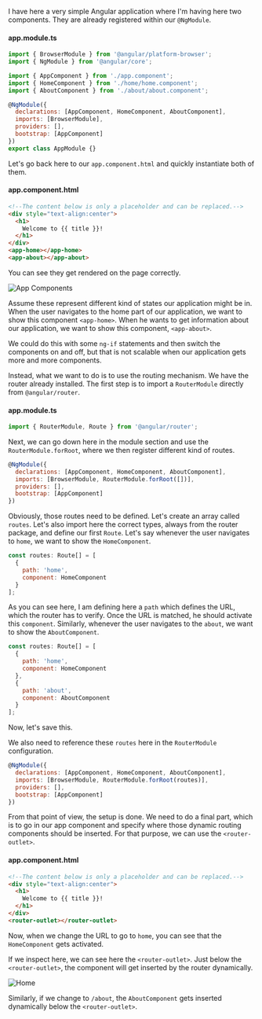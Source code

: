 I have here a very simple Angular application where I'm having here two components. They are already registered within our `@NgModule`. 

#### app.module.ts
```javascript
import { BrowserModule } from '@angular/platform-browser';
import { NgModule } from '@angular/core';

import { AppComponent } from './app.component';
import { HomeComponent } from './home/home.component';
import { AboutComponent } from './about/about.component';

@NgModule({
  declarations: [AppComponent, HomeComponent, AboutComponent],
  imports: [BrowserModule],
  providers: [],
  bootstrap: [AppComponent]
})
export class AppModule {}
```

Let's go back here to our `app.component.html` and quickly instantiate both of them. 

#### app.component.html
```html
<!--The content below is only a placeholder and can be replaced.-->
<div style="text-align:center">
  <h1>
    Welcome to {{ title }}!
  </h1>
</div>
<app-home></app-home>
<app-about></app-about>
```
You can see they get rendered on the page correctly.

![App Components](https://res.cloudinary.com/dg3gyk0gu/image/upload/v1543355066/transcript-images/angular-define-and-configure-a-route-with-the-angular-router-components.png)

Assume these represent different kind of states our application might be in. When the user navigates to the home part of our application, we want to show this component `<app-home>`. When he wants to get information about our application, we want to show this component, `<app-about>`. 

We could do this with some `ng-if` statements and then switch the components on and off, but that is not scalable when our application gets more and more components.

Instead, what we want to do is to use the routing mechanism. We have the router already installed. The first step is to import a `RouterModule` directly from `@angular/router`. 

#### app.module.ts
```javascript
import { RouterModule, Route } from '@angular/router';
```

Next, we can go down here in the module section and use the `RouterModule.forRoot`, where we then register different kind of routes.

```javascript
@NgModule({
  declarations: [AppComponent, HomeComponent, AboutComponent],
  imports: [BrowserModule, RouterModule.forRoot([])],
  providers: [],
  bootstrap: [AppComponent]
})
```

Obviously, those routes need to be defined. Let's create an array called `routes`. Let's also import here the correct types, always from the router package, and define our first `Route`. Let's say whenever the user navigates to `home`, we want to show the `HomeComponent`.

```javascript
const routes: Route[] = [
  {
    path: 'home',
    component: HomeComponent
  }
];
```

As you can see here, I am defining here a `path` which defines the URL, which the router has to verify. Once the URL is matched, he should activate this `component`. Similarly, whenever the user navigates to the `about`, we want to show the `AboutComponent`. 

```javascript
const routes: Route[] = [
  {
    path: 'home',
    component: HomeComponent
  },
  {
    path: 'about',
    component: AboutComponent
  }
];
```
Now, let's save this.

We also need to reference these `routes` here in the `RouterModule` configuration. 

```javascript
@NgModule({
  declarations: [AppComponent, HomeComponent, AboutComponent],
  imports: [BrowserModule, RouterModule.forRoot(routes)],
  providers: [],
  bootstrap: [AppComponent]
})
```

From that point of view, the setup is done. We need to do a final part, which is to go in our app component and specify where those dynamic routing components should be inserted. For that purpose, we can use the `<router-outlet>`.

#### app.component.html
```html
<!--The content below is only a placeholder and can be replaced.-->
<div style="text-align:center">
  <h1>
    Welcome to {{ title }}!
  </h1>
</div>
<router-outlet></router-outlet>
```

Now, when we change the URL to go to `home`, you can see that the `HomeComponent` gets activated. 

If we inspect here, we can see here the `<router-outlet>`. Just below the `<router-outlet>`, the component will get inserted by the router dynamically. 

![Home](https://res.cloudinary.com/dg3gyk0gu/image/upload/v1543355065/transcript-images/angular-define-and-configure-a-route-with-the-angular-router-home.png)

Similarly, if we change to `/about`, the `AboutComponent` gets inserted dynamically below the `<router-outlet>`.